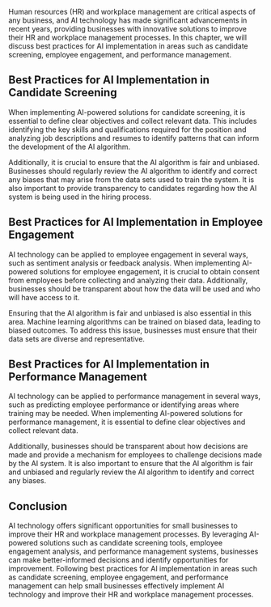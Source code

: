 
Human resources (HR) and workplace management are critical aspects of any business, and AI technology has made significant advancements in recent years, providing businesses with innovative solutions to improve their HR and workplace management processes. In this chapter, we will discuss best practices for AI implementation in areas such as candidate screening, employee engagement, and performance management.

Best Practices for AI Implementation in Candidate Screening
-----------------------------------------------------------

When implementing AI-powered solutions for candidate screening, it is essential to define clear objectives and collect relevant data. This includes identifying the key skills and qualifications required for the position and analyzing job descriptions and resumes to identify patterns that can inform the development of the AI algorithm.

Additionally, it is crucial to ensure that the AI algorithm is fair and unbiased. Businesses should regularly review the AI algorithm to identify and correct any biases that may arise from the data sets used to train the system. It is also important to provide transparency to candidates regarding how the AI system is being used in the hiring process.

Best Practices for AI Implementation in Employee Engagement
-----------------------------------------------------------

AI technology can be applied to employee engagement in several ways, such as sentiment analysis or feedback analysis. When implementing AI-powered solutions for employee engagement, it is crucial to obtain consent from employees before collecting and analyzing their data. Additionally, businesses should be transparent about how the data will be used and who will have access to it.

Ensuring that the AI algorithm is fair and unbiased is also essential in this area. Machine learning algorithms can be trained on biased data, leading to biased outcomes. To address this issue, businesses must ensure that their data sets are diverse and representative.

Best Practices for AI Implementation in Performance Management
--------------------------------------------------------------

AI technology can be applied to performance management in several ways, such as predicting employee performance or identifying areas where training may be needed. When implementing AI-powered solutions for performance management, it is essential to define clear objectives and collect relevant data.

Additionally, businesses should be transparent about how decisions are made and provide a mechanism for employees to challenge decisions made by the AI system. It is also important to ensure that the AI algorithm is fair and unbiased and regularly review the AI algorithm to identify and correct any biases.

Conclusion
----------

AI technology offers significant opportunities for small businesses to improve their HR and workplace management processes. By leveraging AI-powered solutions such as candidate screening tools, employee engagement analysis, and performance management systems, businesses can make better-informed decisions and identify opportunities for improvement. Following best practices for AI implementation in areas such as candidate screening, employee engagement, and performance management can help small businesses effectively implement AI technology and improve their HR and workplace management processes.
